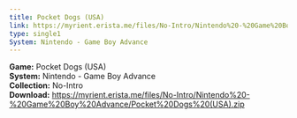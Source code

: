 ```yaml
---
title: Pocket Dogs (USA)
link: https://myrient.erista.me/files/No-Intro/Nintendo%20-%20Game%20Boy%20Advance/Pocket%20Dogs%20(USA).zip
type: single1
System: Nintendo - Game Boy Advance
---
```

<b>Game:</b> Pocket Dogs (USA)<br>
<b>System:</b> Nintendo - Game Boy Advance<br>
<b>Collection:</b> No-Intro<br>
<b>Download:</b> https://myrient.erista.me/files/No-Intro/Nintendo%20-%20Game%20Boy%20Advance/Pocket%20Dogs%20(USA).zip